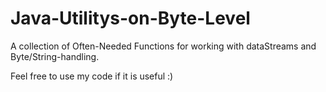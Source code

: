 # Java-Utilitys-on-Byte-Level
A collection of Often-Needed Functions for working with dataStreams and Byte/String-handling.

Feel free to use my code if it is useful :)
